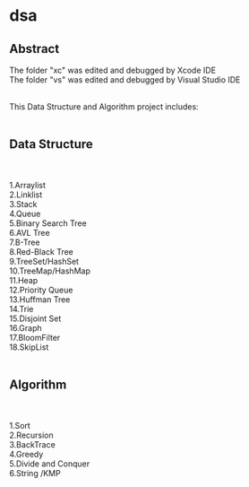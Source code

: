 ﻿# dsa
<h2>Abstract</h2>
The folder "xc" was edited and debugged by Xcode IDE<br/>
The folder "vs" was edited and debugged by Visual Studio IDE<br/>
<br/>

This Data Structure and Algorithm  project includes:<br/>
<br/>

<h2>Data Structure</h2><br/>
<br/>
1.Arraylist <br/>
2.Linklist<br/>
3.Stack<br/>
4.Queue<br/>
5.Binary Search Tree<br/>
6.AVL Tree<br/>
7.B-Tree<br/>
8.Red-Black Tree<br/>
9.TreeSet/HashSet<br/>
10.TreeMap/HashMap<br/>
11.Heap<br/>
12.Priority Queue<br/>
13.Huffman Tree<br/>
14.Trie<br/>
15.Disjoint Set<br/>
16.Graph<br/>
17.BloomFilter<br/>
18.SkipList<br/>

<br/>

<h2>Algorithm</h2><br/>
<br/>
1.Sort<br/>
2.Recursion<br/>
3.BackTrace<br/>
4.Greedy<br/>
5.Divide and Conquer<br/>
6.String /KMP<br/>


